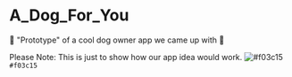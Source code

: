 # A_Dog_For_You
🐶 "Prototype" of a cool dog owner app we came up with 🐶

Please Note: This is just to show how our app idea would work. ![#f03c15](https://via.placeholder.com/15/f03c15/000000?text=+) `#f03c15`
